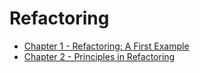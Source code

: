 # Refactoring

- [Chapter 1 - Refactoring: A First Example](docs/chapter01.md)
- [Chapter 2 - Principles in Refactoring](docs/chapter02.md)
